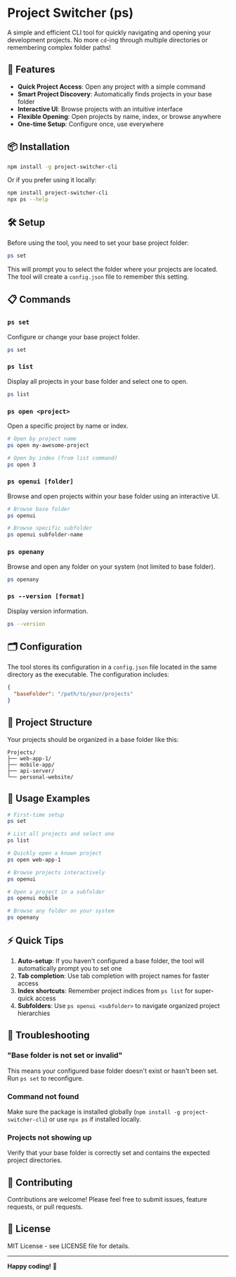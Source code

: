# Project Switcher (ps)

A simple and efficient CLI tool for quickly navigating and opening your development projects. No more `cd`-ing through multiple directories or remembering complex folder paths!

## 🚀 Features

- **Quick Project Access**: Open any project with a simple command
- **Smart Project Discovery**: Automatically finds projects in your base folder
- **Interactive UI**: Browse projects with an intuitive interface
- **Flexible Opening**: Open projects by name, index, or browse anywhere
- **One-time Setup**: Configure once, use everywhere

## 📦 Installation

```bash
npm install -g project-switcher-cli
```

Or if you prefer using it locally:

```bash
npm install project-switcher-cli
npx ps --help
```

## 🛠️ Setup

Before using the tool, you need to set your base project folder:

```bash
ps set
```

This will prompt you to select the folder where your projects are located. The tool will create a `config.json` file to remember this setting.

## 📋 Commands

### `ps set`
Configure or change your base project folder.

```bash
ps set
```

### `ps list`
Display all projects in your base folder and select one to open.

```bash
ps list
```

### `ps open <project>`
Open a specific project by name or index.

```bash
# Open by project name
ps open my-awesome-project

# Open by index (from list command)
ps open 3
```

### `ps openui [folder]`
Browse and open projects within your base folder using an interactive UI.

```bash
# Browse base folder
ps openui

# Browse specific subfolder
ps openui subfolder-name
```

### `ps openany`
Browse and open any folder on your system (not limited to base folder).

```bash
ps openany
```

### `ps --version [format]`
Display version information.

```bash
ps --version
```

## 🗂️ Configuration

The tool stores its configuration in a `config.json` file located in the same directory as the executable. The configuration includes:

```json
{
  "baseFolder": "/path/to/your/projects"
}
```

## 📁 Project Structure

Your projects should be organized in a base folder like this:

```
Projects/
├── web-app-1/
├── mobile-app/
├── api-server/
└── personal-website/
```

## 🔧 Usage Examples

```bash
# First-time setup
ps set

# List all projects and select one
ps list

# Quickly open a known project
ps open web-app-1

# Browse projects interactively
ps openui

# Open a project in a subfolder
ps openui mobile

# Browse any folder on your system
ps openany
```

## ⚡ Quick Tips

1. **Auto-setup**: If you haven't configured a base folder, the tool will automatically prompt you to set one
2. **Tab completion**: Use tab completion with project names for faster access
3. **Index shortcuts**: Remember project indices from `ps list` for super-quick access
4. **Subfolders**: Use `ps openui <subfolder>` to navigate organized project hierarchies

## 🐛 Troubleshooting

### "Base folder is not set or invalid"
This means your configured base folder doesn't exist or hasn't been set. Run `ps set` to reconfigure.

### Command not found
Make sure the package is installed globally (`npm install -g project-switcher-cli`) or use `npx ps` if installed locally.

### Projects not showing up
Verify that your base folder is correctly set and contains the expected project directories.

## 🤝 Contributing

Contributions are welcome! Please feel free to submit issues, feature requests, or pull requests.

## 📄 License

MIT License - see LICENSE file for details.

<!-- ## 🛣️ Roadmap -->

<!-- - [ ] Add project templates -->
<!-- - [ ] Git integration (show branch status) -->
<!-- - [ ] Favorite projects -->
<!-- - [ ] Recent projects history -->
<!-- - [ ] Custom project opening commands -->
<!-- - [ ] Project search functionality -->

---

**Happy coding!** 🎉